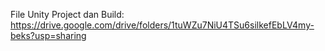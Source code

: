 File Unity Project dan Build:
https://drive.google.com/drive/folders/1tuWZu7NiU4TSu6silkefEbLV4my-beks?usp=sharing
